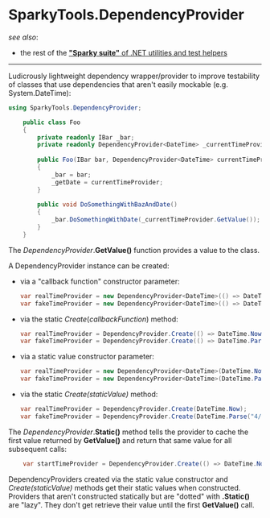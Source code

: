 ﻿# SparkyTools.DependencyProvider
_see also_:
* the rest of the [**"Sparky suite"** of .NET utilities and test helpers](https://www.nuget.org/profiles/BrianSchroer)
-----
Ludicrously lightweight dependency wrapper/provider to improve testability of classes that use dependencies that aren't easily mockable (e.g. System.DateTime):

```csharp
using SparkyTools.DependencyProvider;
```
```csharp
    public class Foo
    {
        private readonly IBar _bar;
        private readonly DependencyProvider<DateTime> _currentTimeProvider;
       
        public Foo(IBar bar, DependencyProvider<DateTime> currentTimeProvider) 
        {
            _bar = bar;
            _getDate = currentTimeProvider;
        }
       
        public void DoSomethingWithBazAndDate()
        {
            _bar.DoSomethingWithDate(_currentTimeProvider.GetValue());
        }
    }
```
The *DependencyProvider*.**GetValue()** function provides a value to the class.

A DependencyProvider instance can be created:

* via a "callback function" constructor parameter:
    ```csharp
    var realTimeProvider = new DependencyProvider<DateTime>(() => DateTime.Now);
    var fakeTimeProvider = new DependencyProvider<DateTime>(() => DateTime.Parse("4/20/2018 4:20 PM"));
    ```
* via the static *Create*(*callbackFunction*) method:
    ```csharp
    var realTimeProvider = DependencyProvider.Create(() => DateTime.Now);
    var fakeTimeProvider = DependencyProvider.Create(() => DateTime.Parse("4/20/2018 4:20 PM"));
    ```
* via a static value constructor parameter:
    ```csharp
    var realTimeProvider = new DependencyProvider<DateTime>(DateTime.Now);
    var fakeTimeProvider = new DependencyProvider<DateTime>(DateTime.Parse("4/20/2018 4:20 PM"));
    ```
* via the static *Create(staticValue)* method:
    ```csharp
    var realTimeProvider = DependencyProvider.Create(DateTime.Now);
    var fakeTimeProvider = DependencyProvider.Create(DateTime.Parse("4/20/2018 4:20 PM"));
    ```

The *DependencyProvider*.**Static()** method tells the provider to cache the first value
returned by **GetValue()** and return that same value for all subsequent calls:
```csharp
    var startTimeProvider = DependencyProvider.Create(() => DateTime.Now).Static();
```
DependencyProviders created via the static value constructor and *Create(staticValue)* methods get their static values when constructed. Providers that aren't constructed statically but are "dotted" with **.Static()** are "lazy". They don't get retrieve their value until the first **GetValue()** call.